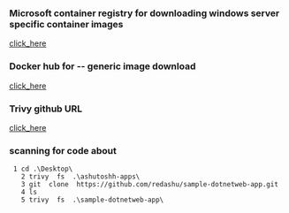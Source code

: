 ### Microsoft container registry for downloading windows server specific container images

[click_here](https://mcr.microsoft.com/)

### Docker hub for -- generic image download 

[click_here](https://hub.docker.com/)

### Trivy github URL 

[click_here](https://github.com/aquasecurity/trivy.git)

### scanning for code about

```
 1 cd .\Desktop\
   2 trivy  fs  .\ashutoshh-apps\
   3 git  clone  https://github.com/redashu/sample-dotnetweb-app.git
   4 ls
   5 trivy  fs  .\sample-dotnetweb-app\
```
